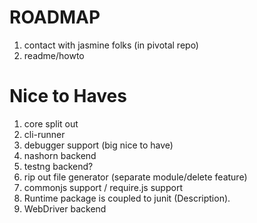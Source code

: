 ROADMAP
=======

1. contact with jasmine folks (in pivotal repo)
2. readme/howto

Nice to Haves
=============
1. core split out
2. cli-runner
3. debugger support (big nice to have)
4. nashorn backend
5. testng backend?
6. rip out file generator (separate module/delete feature)
7. commonjs support / require.js support
8. Runtime package is coupled to junit (Description).
9. WebDriver backend
